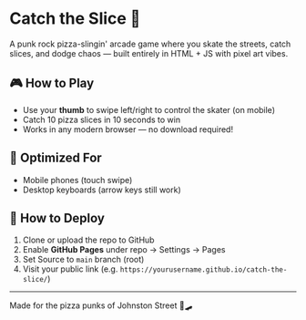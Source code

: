 # Catch the Slice 🍕

A punk rock pizza-slingin' arcade game where you skate the streets, catch slices, and dodge chaos — built entirely in HTML + JS with pixel art vibes.

## 🎮 How to Play
- Use your **thumb** to swipe left/right to control the skater (on mobile)
- Catch 10 pizza slices in 10 seconds to win
- Works in any modern browser — no download required!

## 📱 Optimized For
- Mobile phones (touch swipe)
- Desktop keyboards (arrow keys still work)

## 🚀 How to Deploy
1. Clone or upload the repo to GitHub
2. Enable **GitHub Pages** under repo → Settings → Pages
3. Set Source to `main` branch (root)
4. Visit your public link (e.g. `https://yourusername.github.io/catch-the-slice/`)

---

Made for the pizza punks of Johnston Street 🍕🛹
